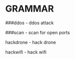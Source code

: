
# GRAMMAR

###ddos - ddos attack

###scan - scan for open ports

hackdrone - hack drone

hackwifi - hack wifi

